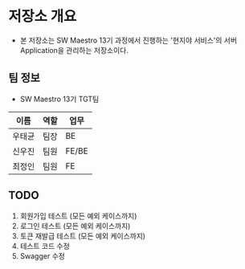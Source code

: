 # 저장소 개요
- 본 저장소는 SW Maestro 13기 과정에서 진행하는 '현지야 서비스'의 서버 Application을 관리하는 저장소이다.

## 팀 정보
- SW Maestro 13기 TGT팀  

| 이름  | 역할  |업무|
|-----|-----|---|
| 우태균 | 팀장  |BE|
| 신우진 | 팀원  |FE/BE|
| 최정인 | 팀원  |FE|

## TODO
1. 회원가입 테스트 (모든 예외 케이스까지)
2. 로그인 테스트 (모든 예외 케이스까지)
3. 토큰 재발급 테스트 (모든 예외 케이스까지)
4. 테스트 코드 수정
5. Swagger 수정